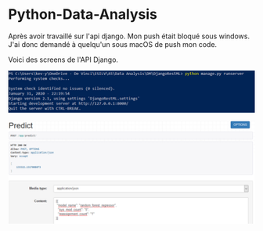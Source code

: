 # Python-Data-Analysis

Après avoir travaillé sur l'api django.
Mon push était bloqué sous windows. J'ai donc demandé à quelqu'un sous macOS de push mon code. 

Voici des screens de l'API Django. 

![alt text](https://github.com/kevinybrahime/Python-Data-Analysis/blob/master/Image%20API%20Django/Runserver.PNG)


![alt text](https://github.com/kevinybrahime/Python-Data-Analysis/blob/master/Image%20API%20Django/API)

